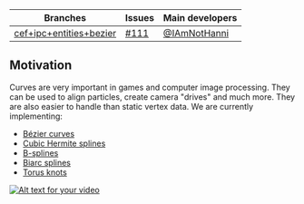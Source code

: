 Branches | Issues | Main developers
-------- | ------ | ---
[cef+ipc+entities+bezier](https://github.com/inexorgame/code/tree/cef+ipc+entities+bezier) | [#111](https://github.com/inexorgame/code/issues/111) | [@IAmNotHanni](/IAmNotHanni)

## Motivation

Curves are very important in games and computer image processing. They can be used to align particles, create camera "drives" and much more. They are also easier to handle than static vertex data.
We are currently implementing:
* [Bézier curves](http://en.wikipedia.org/wiki/B%C3%A9zier_curve)
* [Cubic Hermite splines](http://en.wikipedia.org/wiki/Cubic_Hermite_spline)
* [B-splines](http://en.wikipedia.org/wiki/B-spline)
* [Biarc splines](http://en.wikipedia.org/wiki/Biarc)
* [Torus knots](http://en.wikipedia.org/wiki/Torus_knot)

[![Alt text for your video](http://img.youtube.com/vi/zqldiZ2Sht4/0.jpg)](http://www.youtube.com/watch?v=zqldiZ2Sht4)
